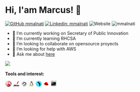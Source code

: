 

# Hi, I'am Marcus! 👋

[![GitHub mmalnati](https://img.shields.io/github/followers/mmalnati?label=follow&style=social)](https://github.com/mmalnati) [![Linkedin: mmalnati](https://img.shields.io/badge/-mmalnati-blue?style=flat-square&logo=Linkedin&logoColor=white&link=https://www.linkedin.com/in/mmalnati/)](https://www.linkedin.com/in/mmalnati/) ![Website](https://img.shields.io/website?down_color=lightgrey&down_message=offline&style=plastic&up_color=blue&up_message=online&url=https%3A%2F%2Fsoporte.net.ar) <img src="https://komarev.com/ghpvc/?username=mmalnati&label=Views&color=blue&style=plastic" alt="mmalnati" />

- 🔭 I’m currently working on Secretary of Public Innovation
- 🌱 I’m currently learning RHCSA
- 👯 I’m looking to collaborate on opensource proyects
- 🤔 I’m looking for help with AWS
- 💬 Ask me about [here](https://github.com/mmalnati/mmalnati/issues)

<img src="https://github-readme-stats-lac-omega.vercel.app/api?username=mmalnati&&show_icons=true&theme=vue">

**Tools and interest:**


<code><img height="20" src="https://raw.githubusercontent.com/mmalnati/mmalnati/master/icons/f5.jpeg" title="BIG-IP F5"></code>
<code><img height="20" src="https://raw.githubusercontent.com/mmalnati/mmalnati/master/icons/jmeter.png" title="Apache Jmeter"></code>
<code><img height="20" src="https://raw.githubusercontent.com/mmalnati/mmalnati/master/icons/kali.png" title="Kali Linux"></code>
<code><img height="20" src="https://raw.githubusercontent.com/mmalnati/mmalnati/master/icons/linux.png" title="GNU/Linux"></code>
<code><img height="20" src="https://raw.githubusercontent.com/mmalnati/mmalnati/master/icons/parrotsec.png" title="Parrot Security OS"></code>
<code><img height="20" src="https://raw.githubusercontent.com/mmalnati/mmalnati/master/icons/redhat.png" title="Red Hat Enterprise Linux"></code>
<code><img height="20" src="https://raw.githubusercontent.com/mmalnati/mmalnati/master/icons/shellscript.png" title="Shell scripting"></code>
